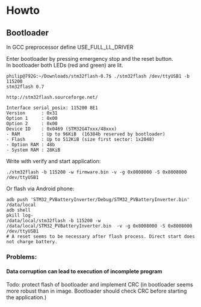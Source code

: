 # Howto

## Bootloader

In GCC preprocessor define USE_FULL_LL_DRIVER

Enter bootloader by pressing emergency stop and the reset button.  
In bootloader both LEDs (red and green) are lit.

```
philip@792G:~/Downloads/stm32flash-0.7$ ./stm32flash /dev/ttyUSB1 -b 115200
stm32flash 0.7

http://stm32flash.sourceforge.net/

Interface serial_posix: 115200 8E1
Version      : 0x31
Option 1     : 0x00
Option 2     : 0x00
Device ID    : 0x0469 (STM32G47xxx/48xxx)
- RAM        : Up to 96KiB  (16384b reserved by bootloader)
- Flash      : Up to 512KiB (size first sector: 1x2048)
- Option RAM : 48b
- System RAM : 28KiB

```

Write with verify and start application:
```
./stm32flash -b 115200 -w firmware.bin -v -g 0x8008000 -S 0x8008000 /dev/ttyUSB1
```

Or flash via Android phone:
```
adb push 'STM32_PVBatteryInverter/Debug/STM32_PVBatteryInverter.bin' /data/local
adb shell
pkill log-
/data/local/stm32flash -b 115200 -w /data/local/STM32_PVBatteryInverter.bin  -v -g 0x8008000 -S 0x8008000 /dev/ttyUSB1
# A reset seems to be necessary after flash process. Direct start does not charge battery.
```


### Problems:
#### Data corruption can lead to execution of incomplete program
Todo: protect flash of bootloader and implement CRC (in bootloader seems more robust than in image. Bootloader should check CRC before starting the application.)
